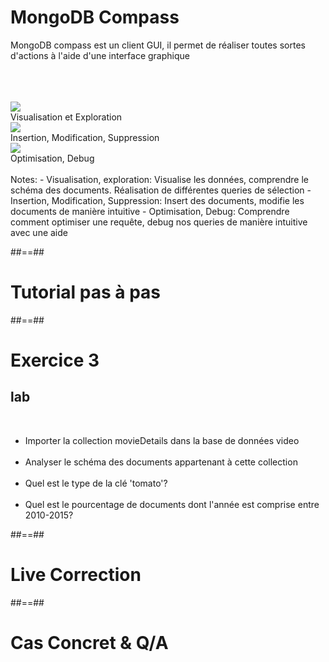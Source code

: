 <!-- .slide: class="sfeir-basic-slide"-->
# MongoDB Compass
MongoDB compass est un client GUI, il permet de réaliser toutes sortes d'actions à l'aide d'une interface graphique
<br/><br/><br/><br/>
<div>
  <div class="flex-row">
    <div>
      <div class="center">
        <img src="assets/images/school/basics/visualize-explore.svg">
      </div>
      <div>Visualisation et Exploration</div>
    </div>
    <div>
      <div class="center">
        <img src="assets/images/school/basics/modify.svg">
      </div>
      <div>Insertion, Modification, Suppression</div>
    </div>
    <div>
      <div class="center">
        <img src="assets/images/school/basics/anomalies.svg">
      </div>
      <div>Optimisation, Debug</div>
    </div>
  </div>
<div>
<br>
Notes: 
- Visualisation, exploration: Visualise les données, comprendre le schéma des documents. Réalisation de différentes queries de sélection
- Insertion, Modification, Suppression: Insert des documents, modifie les documents de manière intuitive
- Optimisation, Debug: Comprendre comment optimiser une requête, debug nos queries de manière intuitive avec une aide

##==##

<!-- .slide: class="transition-bg-sfeir-3 green" -->
# Tutorial pas à pas

##==##

<!-- .slide: class="exercice"-->
# Exercice 3
## lab
<br>

- Importer la collection movieDetails dans la base de données video<br/><br/>
- Analyser le schéma des documents appartenant à cette collection<br/><br/>
- Quel est le type de la clé 'tomato'?<br/><br/>
- Quel est le pourcentage de documents dont l'année est comprise entre 2010-2015?

##==##
<!-- .slide: class="transition-bg-sfeir-3 blue"-->
# Live Correction

##==##
<!-- .slide: class="transition-bg-sfeir-2 blue"-->
# Cas Concret & Q/A
